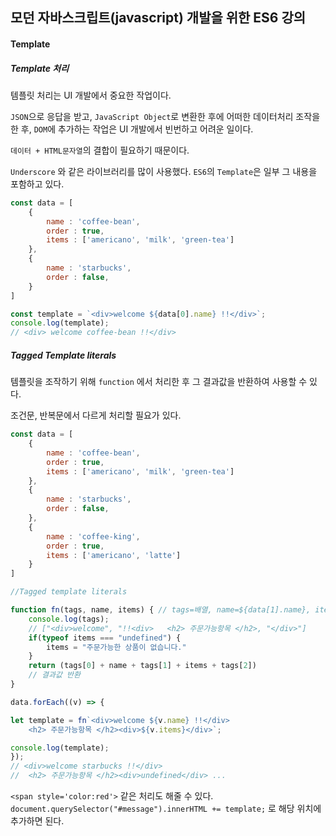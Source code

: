 ## 모던 자바스크립트(javascript) 개발을 위한 ES6 강의

#### Template

##### Template 처리

템플릿 처리는 UI 개발에서 중요한 작업이다.

`JSON`으로 응답을 받고, `JavaScript Object`로 변환한 후에 어떠한 데이터처리 조작을 한 후,
`DOM`에 추가하는 작업은 UI 개발에서 빈번하고 어려운 일이다.

`데이터 + HTML문자열`의 결합이 필요하기 때문이다.

`Underscore` 와 같은 라이브러리를 많이 사용했다.
`ES6`의 `Template`은 일부 그 내용을 포함하고 있다.

```js
const data = [
    {
        name : 'coffee-bean',
        order : true,
        items : ['americano', 'milk', 'green-tea']
    },
    {
        name : 'starbucks',
        order : false,
    }
]

const template = `<div>welcome ${data[0].name} !!</div>`;
console.log(template);
// <div> welcome coffee-bean !!</div>
```

##### Tagged Template literals
템플릿을 조작하기 위해 `function` 에서 처리한 후 그 결과값을 반환하여 사용할 수 있다.

조건문, 반복문에서 다르게 처리할 필요가 있다.

```js
const data = [
    {
        name : 'coffee-bean',
        order : true,
        items : ['americano', 'milk', 'green-tea']
    },
    {
        name : 'starbucks',
        order : false,
    },
    {
        name : 'coffee-king',
        order : true,
        items : ['americano', 'latte']
    }
]

//Tagged template literals

function fn(tags, name, items) { // tags=배열, name=${data[1].name}, items=${data[1].items};
    console.log(tags);
    // ["<div>welcome", "!!<div>   <h2> 주문가능항목 </h2>, "</div>"]
    if(typeof items === "undefined") {
        items = "주문가능한 상품이 없습니다."
    }
    return (tags[0] + name + tags[1] + items + tags[2])
    // 결과값 반환
}

data.forEach((v) => {

let template = fn`<div>welcome ${v.name} !!</div>
    <h2> 주문가능항목 </h2><div>${v.items}</div>`;

console.log(template);
});
// <div>welcome starbucks !!</div>
//  <h2> 주문가능항목 </h2><div>undefined</div> ...
```

`<span style='color:red'>` 같은 처리도 해줄 수 있다.
`document.querySelector("#message").innerHTML += template;` 로 해당 위치에 추가하면 된다.



